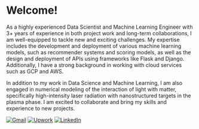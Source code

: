 # Welcome!

As a highly experienced Data Scientist and Machine Learning Engineer with 3+ years of experience in both project work and long-term collaborations, I am well-equipped to tackle new and exciting challenges. My expertise includes the development and deployment of various machine learning models, such as recommender systems and scoring models, as well as the design and deployment of APIs using frameworks like Flask and Django. Additionally, I have a strong background in working with cloud services such as GCP and AWS.

In addition to my work in Data Science and Machine Learning, I am also engaged in numerical modeling of the interaction of light with matter, specifically high-intensity laser radiation with nanostructured targets in the plasma phase. I am excited to collaborate and bring my skills and experience to new projects.

<!-- <p>
  <a href="malito:misery7100@gmail.com">
    <img src="./imgs/gmail.svg" alt="Gmail" width="32" height="32">
  </a>
  <a href="https://www.upwork.com/freelancers/~01c91e8f192e4de5e2">
    <img src="./imgs/upwork.svg" alt="Upwork" width="32" height="32">
  </a>
</p> -->

[![Gmail](https://img.shields.io/badge/Gmail-EA4335?style=for-the-badge&logo=Gmail&logoColor=white)](malito:misery7100@gmail.com)
[![Upwork](https://img.shields.io/badge/Upwork-14A800?style=for-the-badge&logo=Upwork&logoColor=white)](https://www.upwork.com/freelancers/~01c91e8f192e4de5e2)
[![LinkedIn](https://img.shields.io/badge/Linked%20In-0A66C2?style=for-the-badge&logo=LinkedIn&logoColor=white)](https://www.linkedin.com/in/lev-litvinov/)
